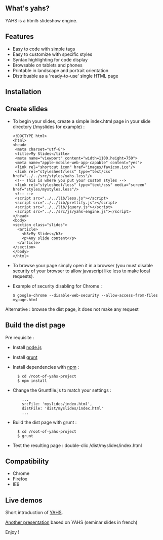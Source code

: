 ## What's yahs?

  YAHS is a html5 slideshow engine.

## Features

- Easy to code with simple tags
- Easy to customize with specific styles
- Syntax highlighting for code display
- Browsable on tablets and phones
- Printable in landscape and portrait orientation
- Distribuable as a 'ready-to-use' single HTML page

## Installation

## Create slides

- To begin your slides, create a simple index.html page in your slide directory (/myslides for example) :

      <!DOCTYPE html>
      <html>
      <head>
       <meta charset="utf-8">
       <title>My Slides</title>
       <meta name="viewport" content="width=1100,height=750">
       <meta name="apple-mobile-web-app-capable" content="yes">
       <link rel="shortcut icon" href="images/favicon.ico"/>
       <link rel="stylesheet/less" type="text/css" href="../../src/styles/yahs.less"/>
       <!-- This is where you put your custom styles -->
       <link rel="stylesheet/less" type="text/css" media="screen" href="styles/mystyles.less"/>
       <!-- -->
       <script src="../../lib/less.js"></script>
       <script src="../../lib/prettify.js"></script>
       <script src="../../lib/jquery.js"></script>
       <script src="../../src/js/yahs-engine.js"></script>
      </head>
      <body>
      <section class="slides">
        <article>
          <h3>My Slides</h3>
          <p>Any slide content</p>
        </article>
      </section>
      </body>
      </html>

- To browse your page simply open it in a browser (you must disable security of your browser to allow javascript like less to make local requests).
- Example of security disabling for Chrome :

      $ google-chrome --disable-web-security --allow-access-from-files mypage.html

Alternative : browse the dist page, it does not make any request

## Build the dist page

Pre requisite :

- Install [node.js](http://nodejs.org/)
- Install [grunt](http://gruntjs.com/)
- Install dependencies with [npm](https://npmjs.org/) :

        $ cd /root-of-yahs-project
        $ npm install

- Change the Gruntfile.js to match your settings :

          ...
          srcFile: 'myslides/index.html',
          distFile: 'dist/myslides/index.html'
          ...

- Build the dist page with grunt :

        $ cd /root-of-yahs-project
        $ grunt

- Test the resulting page : double-clic /dist/myslides/index.html

## Compatibility

- Chrome
- Firefox
- IE9

## Live demos

  Short introduction of [YAHS](http://openhoat.github.com/yahs/presentation/index.html).

  [Another presentation](http://openhoat.github.com/yahs/nodejs-presentation/index.html) based on YAHS (seminar slides in french)

Enjoy !
